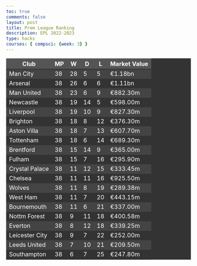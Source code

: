 ```yaml
---
toc: true
comments: false
layout: post
title: Prem League Ranking
description: EPL 2022-2023
type: hacks
courses: { compsci: {week: 3} }
---
```

<html>
<head>
    <title>Ranking Table</title>

<link rel="stylesheet" type="text/css" href="https://cdn.datatables.net/1.11.5/css/jquery.dataTables.css">
    <script src="https://code.jquery.com/jquery-3.6.0.min.js"></script>
    <script type="text/javascript" charset="utf8" src="https://cdn.datatables.net/1.11.5/js/jquery.dataTables.js"></script>

<style>
        .custom-dark-table {
            background-color: #333;
            color: #fff;
        }

        .custom-dark-table th {
            background-color: #555;
        }

        .custom-dark-table thead th {
            border-color: #777;
        }

        .custom-dark-table tbody tr:nth-child(odd) {
            background-color: #444;
        }

        .custom-dark-table tbody tr:nth-child(even) {
            background-color: #333;
        }

        .custom-dark-table tbody td {
            border-color: #555;
        }
 </style>
</head>
<body>
    <table id="teamTable" class="table custom-dark-table">
        <thead>
            <tr>
                <th>Club</th>
                <th>MP</th>
                <th>W</th>
                <th>D</th>
                <th>L</th>
                <th>Market Value</th>
            </tr>
        </thead>
        <tbody>
            <tr>
                <td>Man City</td>
                <td>38</td>
                <td>28</td>
                <td>5</td>
                <td>5</td>
                <td>€1.18bn</td>
            </tr>
            <tr>
                <td>Arsenal</td>
                <td>38</td>
                <td>26</td>
                <td>6</td>
                <td>6</td>
                <td>€1.11bn</td>
            </tr>
            <tr>
                <td>Man United</td>
                <td>38</td>
                <td>23</td>
                <td>6</td>
                <td>9</td>
                <td>€882.30m</td>
            </tr>
            <tr>
                <td>Newcastle</td>
                <td>38</td>
                <td>19</td>
                <td>14</td>
                <td>5</td>
                <td>€598.00m</td>
            </tr>
            <tr>
                <td>Liverpool</td>
                <td>38</td>
                <td>19</td>
                <td>10</td>
                <td>9</td>
                <td>€827.30m</td>
            </tr>
            <tr>
                <td>Brighton</td>
                <td>38</td>
                <td>18</td>
                <td>8</td>
                <td>12</td>
                <td>€376.30m</td>
            </tr>
            <tr>
                <td>Aston Villa</td>
                <td>38</td>
                <td>18</td>
                <td>7</td>
                <td>13</td>
                <td>€607.70m</td>
            </tr>
            <tr>
                <td>Tottenham</td>
                <td>38</td>
                <td>18</td>
                <td>6</td>
                <td>14</td>
                <td>€689.30m</td>
            </tr>
            <tr>
                <td>Brentford</td>
                <td>38</td>
                <td>15</td>
                <td>14</td>
                <td>9</td>
                <td>€365.00m</td>
            </tr>
            <tr>
                <td>Fulham</td>
                <td>38</td>
                <td>15</td>
                <td>7</td>
                <td>16</td>
                <td>€295.90m</td>
            </tr>
            <tr>
                <td>Crystal Palace</td>
                <td>38</td>
                <td>11</td>
                <td>12</td>
                <td>15</td>
                <td>€333.45m</td>
            </tr>
            <tr>
                <td>Chelsea</td>
                <td>38</td>
                <td>11</td>
                <td>11</td>
                <td>16</td>
                <td>€925.50m</td>
            </tr>
            <tr>
                <td>Wolves</td>
                <td>38</td>
                <td>11</td>
                <td>8</td>
                <td>19</td>
                <td>€289.38m</td>
            </tr>
            <tr>
                <td>West Ham</td>
                <td>38</td>
                <td>11</td>
                <td>7</td>
                <td>20</td>
                <td>€443.15m</td>
            </tr>
            <tr>
                <td>Bournemouth</td>
                <td>38</td>
                <td>11</td>
                <td>6</td>
                <td>21</td>
                <td>€337.00m</td>
            </tr>
            <tr>
                <td>Nottm Forest</td>
                <td>38</td>
                <td>9</td>
                <td>11</td>
                <td>18</td>
                <td>€400.58m</td>
            </tr>
             <tr>
                <td>Everton</td>
                <td>38</td>
                <td>8</td>
                <td>12</td>
                <td>18</td>
                <td>€339.25m</td>
            </tr>
            <tr>
                <td>Leicester City</td>
                <td>38</td>
                <td>9</td>
                <td>7</td>
                <td>22</td>
                <td>€252.00m</td>
            </tr>
            <tr>
                <td>Leeds United</td>
                <td>38</td>
                <td>7</td>
                <td>10</td>
                <td>21</td>
                <td>€209.50m</td>
            </tr>
            <tr>
                <td>Southampton</td>
                <td>38</td>
                <td>6</td>
                <td>7</td>
                <td>25</td>
                <td>€247.80m</td>
            </tr>
        </tbody>
    </table>

<script>
        $(document).ready(function() {
            $('#teamTable').DataTable({
                "columnDefs": [
                    { "type": "num", targets: [2, 3, 4, 5] } // Treat columns 2, 3, 4, and 5 as numeric
                ]
            });
        });
    </script>
</body>
</html>
